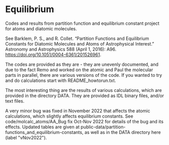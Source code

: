 # Equilibrium
Codes and results from partition function and equilibrium constant project for atoms and diatomic molecules.

See Barklem, P. S., and R. Collet. “Partition Functions and Equilibrium Constants for Diatomic Molecules and Atoms of Astrophysical Interest.” Astronomy and Astrophysics 588 (April 1, 2016): A96. https://doi.org/10.1051/0004-6361/201526961.

The codes are provided as they are - they are unevenly documented, and due to the fact Remo and worked on the atomic and Paul the molecular parts in parallel, there are various versions of the code.  If you wanted to try and do calculations start with README_howtorun.txt.

The most interesting thing are the results of various calculations, which are provided in the directory DATA.  They are provided as IDL binary files, and/or text files.

A very minor bug was fixed in November 2022 that affects the atomic calculations, which slightly affects equilibrium constants.  See code/molcalc_atoms/AA_Bug fix Oct-Nov 2022 for details of the bug and its effects.  Updated tables are given at public-data/partition-functions_and_equilibrium-constants, as well as in the DATA directory here (label "vNov2022").  
